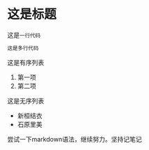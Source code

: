 # 这是标题
这是`一行代码`
```javascript
这是多行代码
```
这是有序列表
1. 第一项
2. 第二项

这是无序列表
* 新桓结衣
* 石原里美

尝试一下markdown语法，继续努力。坚持记笔记